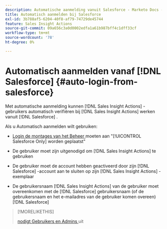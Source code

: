 ```yaml
---
description: Automatische aanmelding vanuit Salesforce - Marketo Docs - Productdocumentatie
title: Automatisch aanmelden bij Salesforce
exl-id: 3b788af5-6204-40f8-af79-74729de45744
feature: Sales Insight Actions
source-git-commit: 09a656c3a0d0002edfa1a61b987bff4c1dff33cf
workflow-type: tm+mt
source-wordcount: '78'
ht-degree: 0%

---
```


# Automatisch aanmelden vanaf [!DNL Salesforce] {#auto-login-from-salesforce}

Met automatische aanmelding kunnen [!DNL Sales Insight Actions] -gebruikers automatisch verifiëren bij [!DNL Sales Insight Actions] werken vanuit [!DNL Salesforce] .

Als u Automatisch aanmelden wilt gebruiken:

* [ Login de montages van het Beheer ](/help/marketo/product-docs/marketo-sales-insight/actions/admin/login-management-settings.md) moeten aan &quot;[!UICONTROL Salesforce Only] worden geplaatst&quot;

* De gebruiker moet zijn uitgenodigd om [!DNL Sales Insight Actions] te gebruiken

* De gebruiker moet de account hebben geactiveerd door zijn [!DNL Salesforce] -account aan te sluiten op zijn [!DNL Sales Insight Actions] -exemplaar

* De gebruikersnaam [!DNL Sales Insight Actions] van de gebruiker moet overeenkomen met de [!DNL Salesforce] gebruikersnaam (of de gebruikersnaam en het e-mailadres van de gebruiker komen overeen) [!DNL Salesforce]

>[!MORELIKETHIS]
>
>[ nodigt Gebruikers en Admins ](/help/marketo/product-docs/marketo-sales-insight/actions/admin/invite-users-and-admins.md) uit
